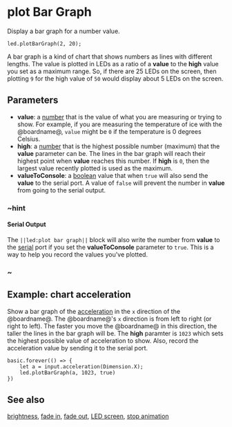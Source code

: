 # plot Bar Graph

Display a bar graph for a number value.

```sig
led.plotBarGraph(2, 20);
```

A bar graph is a kind of chart that shows numbers as lines with different lengths. The value is plotted in LEDs as a ratio of a **value** to the **high** value you set as a maximum range. So, if there are 25 LEDs on the screen, then plotting `9` for the high value of `50` would display about 5 LEDs on the screen.

## Parameters

* **value**: a [number](/types/number) that is the value of what you
  are measuring or trying to show. For example, if you are measuring
  the temperature of ice with the @boardname@, ``value`` might be `0`
  if the temperature is 0 degrees Celsius.
* **high**: a [number](/types/number) that is the highest
  possible number (maximum) that the **value** parameter can be. The lines in the bar graph will reach their highest point when **value** reaches this number. If **high** is `0`, then the largest value recently plotted is used as the maximum.
* **valueToConsole**: a [boolean](/types/boolean) value that when `true` will also send the **value** to the serial port. A value of `false` will prevent the number in **value** from going to the serial output.

### ~hint

#### Serial Output

The ``||led:plot bar graph||`` block will also write the number from **value** to the [serial](/reference/serial) port if you set the **valueToConsole** parameter to `true`. This is a way to help you record the values you've plotted.

### ~

## Example: chart acceleration

Show a bar graph of the [acceleration](/reference/input/acceleration) 
in the `x` direction of the @boardname@.
The @boardname@'s `x` direction is from left to right (or right to left).
The faster you move the @boardname@ in this direction,
the taller the lines in the bar graph will be. The **high** paramter is `1023` which sets the highest possible value of acceleration to show. Also, record the acceleration value by sending it to the serial port.

```blocks
basic.forever(() => {
    let a = input.acceleration(Dimension.X);
    led.plotBarGraph(a, 1023, true)
})
```

## See also

[brightness](/reference/led/brightness), [fade in](/reference/led/fade-in), [fade out](/reference/led/fade-out), [LED screen](/device/screen), [stop animation](/reference/led/stop-animation)

